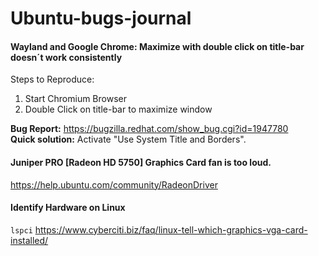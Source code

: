 # Ubuntu-bugs-journal

#### Wayland and Google Chrome: Maximize with double click on title-bar doesn´t work consistently  
Steps to Reproduce:
1. Start Chromium Browser
2. Double Click on title-bar to maximize window

**Bug Report:** https://bugzilla.redhat.com/show_bug.cgi?id=1947780  
**Quick solution:** Activate "Use System Title and Borders".


#### Juniper PRO [Radeon HD 5750]  Graphics Card fan is too loud.
https://help.ubuntu.com/community/RadeonDriver


#### Identify Hardware on Linux
`lspci`
https://www.cyberciti.biz/faq/linux-tell-which-graphics-vga-card-installed/
